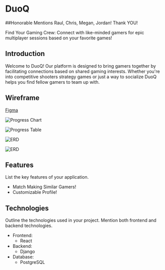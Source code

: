 # DuoQ

##Honorable Mentions 
Raul, Chris, Megan, Jordan! Thank YOU! 

Find Your Gaming Crew: Connect with like-minded gamers for epic multiplayer sessions based on your favorite games!

## Introduction

Welcome to DuoQ! Our platform is designed to bring gamers together by facilitating connections based on shared gaming interests. Whether you're into competitive shooters strategy games or just a way to socialize DuoQ helps you find fellow gamers to team up with.

## Wireframe 

[Figma]([https://example.com/demo](https://www.figma.com/file/P8xKmfEPJTwGf2TJD0vA0A/DuoQ?type=design&node-id=0%3A1&mode=design&t=BP20tp7628XCSKD5-1))


![Progress Chart](https://i.imgur.com/YXIxF79.png)

![Progress Table](https://i.imgur.com/1f8ccSh.png)

![ERD](https://i.imgur.com/cV2egLB.png)

![ERD](https://i.imgur.com/cV2egLB.png)

## Features

List the key features of your application.

- Match Making Similar Gamers!
- Customizable Profile!

## Technologies

Outline the technologies used in your project. Mention both frontend and backend technologies.

- Frontend:
  - React
- Backend:
  - Django
- Database:
  - PostgreSQL



